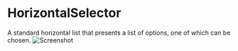 # HorizontalSelector
A standard horizontal list that presents a list of options, one of which can be chosen.
![Screenshot]([https://imgur.com/a/8yMdeA0](https://i.imgur.com/HHXef57.png))
